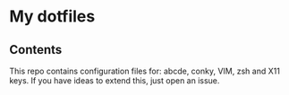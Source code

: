 # My dotfiles

## Contents
This repo contains configuration files for: abcde, conky, VIM, zsh and X11 keys.
If you have ideas to extend this, just open an issue.


